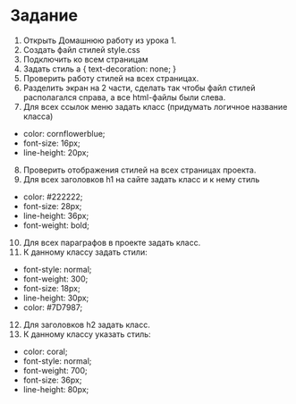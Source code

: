 # Задание
1. Открыть Домашнюю работу из урока 1.
2. Создать файл стилей style.css
3. Подключить ко всем страницам
4. Задать стиль
a {
text-decoration: none;
}
5. Проверить работу стилей на всех страницах.
6. Разделить экран на 2 части, сделать так чтобы файл стилей располагался справа, а все html-файлы были слева.
7. Для всех ссылок меню задать класс (придумать логичное название класса)
* color: cornflowerblue;
* font-size: 16px;
* line-height: 20px;
8. Проверить отображения стилей на всех страницах проекта.
9. Для всех заголовков h1 на сайте задать класс и к нему стиль
* color: #222222;
* font-size: 28px;
* line-height: 36px;
* font-weight: bold;
10. Для всех параграфов в проекте задать класс.
11. К данному классу задать стили:
* font-style: normal;
* font-weight: 300;
* font-size: 18px;
* line-height: 30px;
* color: #7D7987;
12. Для заголовков h2 задать класс.
13. К данному классу указать стиль:
* color: coral;
* font-style: normal;
* font-weight: 700;
* font-size: 36px;
* line-height: 80px;
